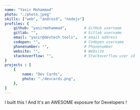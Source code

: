```yaml
---
name: "Yasir Mohammad"
photo: "./photo.jpeg"
skills: ["web", "android", "nodejs"]
profiles: {
    github: "yasirmohammad",        # GitHub username
    gitlab: "",                     # Gitlab username
    email: "yasir@devtech.tools",   # email address
    codepen: "",                    # Codepen username
    phonenumber: "",                # Phonenumber
    website: "",                    # Website
    stackoverflow: "",              # Stackoverflow user id
}
projects : [
    {
        name: "Dev Cards",
        photo: "./devcards.png",
    },
]
---
```

I built this !
And It's an AWESOME exposure for Developers !
